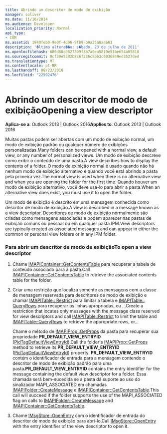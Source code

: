 ```yaml
---
title: Abrindo um descritor de modo de exibição
manager: soliver
ms.date: 11/16/2014
ms.audience: Developer
localization_priority: Normal
api_type:
- COM
ms.assetid: 1940feb0-9e0f-4d96-9fb9-b9a35a0aa661
description: '�ltima altera��o: s�bado, 23 de julho de 2011'
ms.openlocfilehash: 680d80c0827399f3b7a0ea5819e51be654a05810
ms.sourcegitcommit: 0cf39e5382b8c6f236c8a63c6036849ed3527ded
ms.translationtype: MT
ms.contentlocale: pt-BR
ms.lasthandoff: 08/23/2018
ms.locfileid: "22592476"
---
```

# <a name="opening-a-view-descriptor"></a><span data-ttu-id="5c34b-103">Abrindo um descritor de modo de exibição</span><span class="sxs-lookup"><span data-stu-id="5c34b-103">Opening a view descriptor</span></span>
  
<span data-ttu-id="5c34b-104">**Aplica-se a**: Outlook 2013 | Outlook 2016</span><span class="sxs-lookup"><span data-stu-id="5c34b-104">**Applies to**: Outlook 2013 | Outlook 2016</span></span> 
  
<span data-ttu-id="5c34b-105">Muitas pastas podem ser abertas com um modo de exibição normal, um modo de exibição padrão ou qualquer número de exibições personalizadas.</span><span class="sxs-lookup"><span data-stu-id="5c34b-105">Many folders can be opened with a normal view, a default view, or any number of personalized views.</span></span> <span data-ttu-id="5c34b-106">Um modo de exibição descreve como exibir o conteúdo de uma pasta.</span><span class="sxs-lookup"><span data-stu-id="5c34b-106">A view describes how to display the contents of a folder.</span></span> <span data-ttu-id="5c34b-107">O modo de exibição normal é usado quando não há nenhum modo de exibição alternativo e quando você está abrindo a pasta pela primeira vez.</span><span class="sxs-lookup"><span data-stu-id="5c34b-107">The normal view is used when there is no alternative view and when you are opening the folder for the first time.</span></span> <span data-ttu-id="5c34b-108">Quando houver um modo de exibição alternativo, você deve usá-lo para abrir a pasta.</span><span class="sxs-lookup"><span data-stu-id="5c34b-108">When an alternative view does exist, you must use it to open the folder.</span></span>
  
<span data-ttu-id="5c34b-109">Um modo de exibição é descrito em uma mensagem conhecida como descritor de modo de exibição.</span><span class="sxs-lookup"><span data-stu-id="5c34b-109">A view is described in a message known as a view descriptor.</span></span> <span data-ttu-id="5c34b-110">Descritores de modo de exibição normalmente são criadas como mensagens associadas e podem aparecer nas pastas de exibição comuns ou pessoal ou em qualquer pasta IPM.</span><span class="sxs-lookup"><span data-stu-id="5c34b-110">View descriptors are typically created as associated messages and can appear in either the common or personal view folders or in any IPM folder.</span></span>
  
### <a name="to-open-a-view-descriptor"></a><span data-ttu-id="5c34b-111">Para abrir um descritor de modo de exibição</span><span class="sxs-lookup"><span data-stu-id="5c34b-111">To open a view descriptor</span></span>
  
1. <span data-ttu-id="5c34b-112">Chame [IMAPIContainer::GetContentsTable](imapicontainer-getcontentstable.md) para recuperar a tabela de conteúdo associado para a pasta.</span><span class="sxs-lookup"><span data-stu-id="5c34b-112">Call [IMAPIContainer::GetContentsTable](imapicontainer-getcontentstable.md) to retrieve the associated contents table for the folder.</span></span> 
    
2. <span data-ttu-id="5c34b-113">Criar uma restrição que localiza somente as mensagens com a classe de mensagem reservada para descritores de modo de exibição e chamar [IMAPITable:: Restrict](imapitable-restrict.md) para limitar a tabela e [IMAPITable:: QueryRows](imapitable-queryrows.md) para recuperar as linhas apropriadas, ou …</span><span class="sxs-lookup"><span data-stu-id="5c34b-113">Create a restriction that locates only messages with the message class reserved for view descriptors and call [IMAPITable::Restrict](imapitable-restrict.md) to limit the table and [IMAPITable::QueryRows](imapitable-queryrows.md) to retrieve the appropriate rows, or...</span></span>
    
   <span data-ttu-id="5c34b-114">Chame o método de [IMAPIProp::GetProps](imapiprop-getprops.md) da pasta para recuperar sua propriedade **PR_DEFAULT_VIEW_ENTRYID** ([PidTagDefaultViewEntryId](pidtagdefaultviewentryid-canonical-property.md)).</span><span class="sxs-lookup"><span data-stu-id="5c34b-114">Call the folder's [IMAPIProp::GetProps](imapiprop-getprops.md) method to retrieve its **PR_DEFAULT_VIEW_ENTRYID** ([PidTagDefaultViewEntryId](pidtagdefaultviewentryid-canonical-property.md)) property.</span></span> <span data-ttu-id="5c34b-115">**PR_DEFAULT_VIEW_ENTRYID** contém o identificador de entrada para a mensagem contendo o descritor de modo de exibição padrão para uma pasta.</span><span class="sxs-lookup"><span data-stu-id="5c34b-115">**PR_DEFAULT_VIEW_ENTRYID** contains the entry identifier for the message containing the default view descriptor for a folder.</span></span> <span data-ttu-id="5c34b-116">Essa chamada será bem-sucedida se a pasta dá suporte ao uso do sinalizador MAPI_ASSOCIATED em chamadas [IMAPIFolder::CreateMessage](imapifolder-createmessage.md) e [IMAPIContainer::GetContentsTable](imapicontainer-getcontentstable.md).</span><span class="sxs-lookup"><span data-stu-id="5c34b-116">This call will succeed if the folder supports the use of the MAPI_ASSOCIATED flag on calls to [IMAPIFolder::CreateMessage](imapifolder-createmessage.md) and [IMAPIContainer::GetContentsTable](imapicontainer-getcontentstable.md).</span></span>
    
3. <span data-ttu-id="5c34b-117">Chame [IMsgStore::OpenEntry](imsgstore-openentry.md) com o identificador de entrada do descritor de modo de exibição para abri-lo.</span><span class="sxs-lookup"><span data-stu-id="5c34b-117">Call [IMsgStore::OpenEntry](imsgstore-openentry.md) with the entry identifier of the view descriptor to open it.</span></span> 
    

